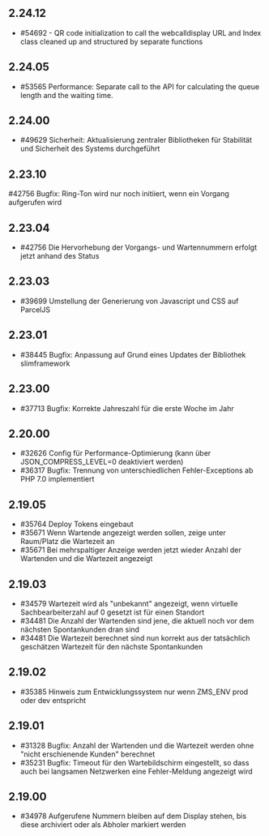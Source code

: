 ## 2.24.12
* #54692 - QR code initialization to call the webcalldisplay URL and Index class cleaned up and structured by separate functions

## 2.24.05

* #53565 Performance: Separate call to the API for calculating the queue length and the waiting time. 

## 2.24.00

* #49629 Sicherheit: Aktualisierung zentraler Bibliotheken für Stabilität und Sicherheit des Systems durchgeführt

## 2.23.10

#42756 Bugfix: Ring-Ton wird nur noch initiiert, wenn ein Vorgang aufgerufen wird

## 2.23.04

* #42756 Die Hervorhebung der Vorgangs- und Wartennummern erfolgt jetzt anhand des Status

## 2.23.03

* #39699 Umstellung der Generierung von Javascript und CSS auf ParcelJS

## 2.23.01

* #38445 Bugfix: Anpassung auf Grund eines Updates der Bibliothek slimframework

## 2.23.00

* #37713 Bugfix: Korrekte Jahreszahl für die erste Woche im Jahr

## 2.20.00

* #32626 Config für Performance-Optimierung (kann über JSON_COMPRESS_LEVEL=0 deaktiviert werden)
* #36317 Bugfix: Trennung von unterschiedlichen Fehler-Exceptions ab PHP 7.0 implementiert

## 2.19.05

* #35764 Deploy Tokens eingebaut
* #35671 Wenn Wartende angezeigt werden sollen, zeige unter Raum/Platz die Wartezeit an
* #35671 Bei mehrspaltiger Anzeige werden jetzt wieder Anzahl der Wartenden und die Wartezeit angezeigt

## 2.19.03

* #34579 Wartezeit wird als "unbekannt" angezeigt, wenn virtuelle Sachbearbeiterzahl auf 0 gesetzt ist für einen Standort
* #34481 Die Anzahl der Wartenden sind jene, die aktuell noch vor dem nächsten Spontankunden dran sind
* #34481 Die Wartezeit berechnet sind nun korrekt aus der tatsächlich geschätzen Wartezeit für den nächste Spontankunden

## 2.19.02

* #35385 Hinweis zum Entwicklungssystem nur wenn ZMS_ENV prod oder dev entspricht

## 2.19.01

* #31328 Bugfix: Anzahl der Wartenden und die Wartezeit werden ohne "nicht erschienende Kunden" berechnet
* #35231 Bugfix: Timeout für den Wartebildschirm eingestellt, so dass auch bei langsamen Netzwerken eine Fehler-Meldung angezeigt wird 

## 2.19.00

* #34978 Aufgerufene Nummern bleiben auf dem Display stehen, bis diese archiviert oder als Abholer markiert werden
